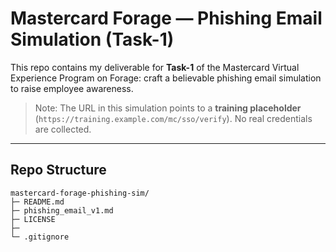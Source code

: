 # Mastercard Forage — Phishing Email Simulation (Task-1)

This repo contains my deliverable for **Task-1** of the Mastercard Virtual Experience Program on Forage: craft a believable phishing email simulation to raise employee awareness.

>  Note: The URL in this simulation points to a **training placeholder** (`https://training.example.com/mc/sso/verify`). No real credentials are collected.

---
## Repo Structure

```
mastercard-forage-phishing-sim/
├─ README.md
├─ phishing_email_v1.md
├─ LICENSE
├─
└─ .gitignore
```
